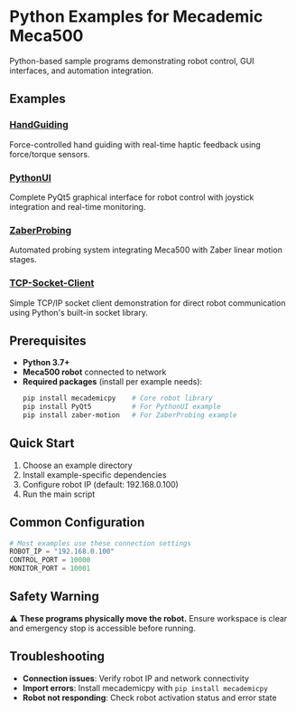 # Python Examples for Mecademic Meca500

Python-based sample programs demonstrating robot control, GUI interfaces, and automation integration.

## Examples

### [HandGuiding](./HandGuiding/)
Force-controlled hand guiding with real-time haptic feedback using force/torque sensors.

### [PythonUI](./PythonUI/)
Complete PyQt5 graphical interface for robot control with joystick integration and real-time monitoring.

### [ZaberProbing](./ZaberProbing/)
Automated probing system integrating Meca500 with Zaber linear motion stages.

### [TCP-Socket-Client](./TCP-Socket-Client/)
Simple TCP/IP socket client demonstration for direct robot communication using Python's built-in socket library.

## Prerequisites

- **Python 3.7+**
- **Meca500 robot** connected to network
- **Required packages** (install per example needs):
  ```bash
  pip install mecademicpy    # Core robot library
  pip install PyQt5          # For PythonUI example
  pip install zaber-motion   # For ZaberProbing example
  ```

## Quick Start

1. Choose an example directory
2. Install example-specific dependencies  
3. Configure robot IP (default: 192.168.0.100)
4. Run the main script

## Common Configuration

```python
# Most examples use these connection settings
ROBOT_IP = "192.168.0.100"
CONTROL_PORT = 10000
MONITOR_PORT = 10001
```

## Safety Warning

⚠️ **These programs physically move the robot.** Ensure workspace is clear and emergency stop is accessible before running.

## Troubleshooting

- **Connection issues**: Verify robot IP and network connectivity
- **Import errors**: Install mecademicpy with `pip install mecademicpy`  
- **Robot not responding**: Check robot activation status and error state